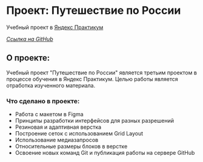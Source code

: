 # **Проект: Путешествие по России**
Учебный проект в [Яндекс Практикум](https://www.praktikum.yandex.ru "Яндекс Практикум")

*[Ссылка на GitHub](https://github.com/gushchin007/russian-travel)*

## О проекте:
Учебный проект "Путешествие по России" является третьим проектом в процессе обучения в Яндекс Практикум. Целью работы является отработка изученного материала.

### Что сделано в проекте:
* Работа с макетом в Figma
* Принципы разработки интерфейсов для разных разрешений
* Резиновая и адаптивная верстка
* Построение сеток с использованием Grid Layout
* Использование медиазапросов
* Относительные размеры блоков в верстке
* Освоение новых команд Git и публикация работы на сервере GitHub
